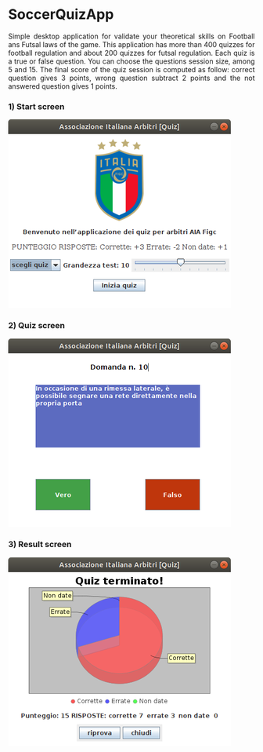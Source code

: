# SoccerQuizApp

<p align="justify">
Simple desktop application for validate your theoretical skills on Football ans Futsal laws of the game. This application has more than 400 quizzes for football regulation and about 200 quizzes for futsal regulation. Each quiz is a true or false question. You can choose the questions session size, among 5 and 15. The final score of the quiz session is computed as follow: correct question gives 3 points, wrong question subtract 2 points and the not answered question gives 1 points.
</p>  

### 1) Start screen

![alt text](http://github.com/cicciog/SoccerQuizApp/blob/master/images/startScreen.png)

### 2) Quiz screen

![alt text](http://github.com/cicciog/SoccerQuizApp/blob/master/images/quizScreen.png)

### 3) Result screen

![alt text](http://github.com/cicciog/SoccerQuizApp/blob/master/images/resultScreen.png)

